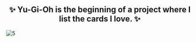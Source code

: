 <h2 align="center"> ✨ Yu-Gi-Oh is the beginning of a project where I list the cards I love. ✨ </h2>


![5](https://github.com/wiemarko/Yu-Gi-Oh-Cards/assets/81916976/d2cd21bb-c6e1-42e2-8db8-6e1b00a59f9e)
